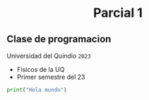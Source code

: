 <h1 align="center">Parcial 1</h1>


## Clase de programacion
Universidad del Quindio `2023`
- Fisicos de la UQ
- Primer semestre del 23
```Python
print("Hola mundo")
```
